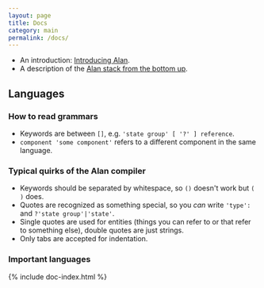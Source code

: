 ```yaml
---
layout: page
title: Docs
category: main
permalink: /docs/
---
```


- An introduction: [Introducing Alan](/pages/tuts/introducing.html).
- A description of the [Alan stack from the bottom up](/pages/tuts/bottom-up.html).

## Languages

### How to read grammars

- Keywords are between `[]`, e.g. `'state group' [ '?' ] reference`.
- `component 'some component'` refers to a different component in the same language.

### Typical quirks of the Alan compiler

- Keywords should be separated by whitespace, so `()` doesn't work but `( )` does.
- Quotes are recognized as something special, so you *can* write `'type':` and `?'state group'|'state'`.
- Single quotes are used for entities (things you can refer to or that refer to something else), double quotes are just strings.
- Only tabs are accepted for indentation.

<a name="languages"></a>
### Important languages

{% include doc-index.html %}
